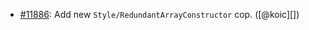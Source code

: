* [#11886](https://github.com/rubocop/rubocop/pull/11886): Add new `Style/RedundantArrayConstructor` cop. ([@koic][])
